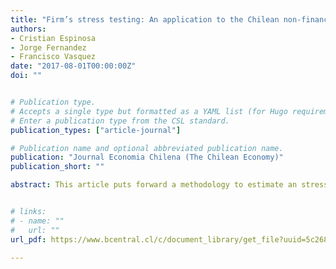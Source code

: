 ```yaml
---
title: "Firm’s stress testing: An application to the Chilean non-financial corporate sector (in Spanish)"
authors:
- Cristian Espinosa
- Jorge Fernandez
- Francisco Vasquez
date: "2017-08-01T00:00:00Z"
doi: ""


# Publication type.
# Accepts a single type but formatted as a YAML list (for Hugo requirements).
# Enter a publication type from the CSL standard.
publication_types: ["article-journal"]

# Publication name and optional abbreviated publication name.
publication: "Journal Economia Chilena (The Chilean Economy)"
publication_short: ""

abstract: This article puts forward a methodology to estimate an stress testing for the non-financial corporate sector in Chile. This is based on a detailed characterization of the financial debt of firms, using statistical appendices compiled by the Superintendence of Securities and Insurance, which were validated using administrative records from the Superintendence of Banks and Financial Institutions and the Central Bank of Chile.


# links:
# - name: ""
#   url: ""
url_pdf: https://www.bcentral.cl/c/document_library/get_file?uuid=5c268999-b247-c67d-3c77-6a2fec5cf4d5&groupId=33528

---
```

